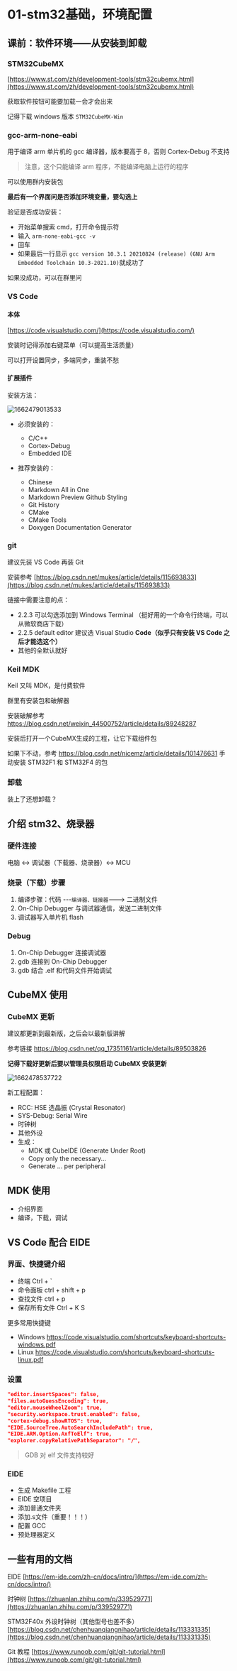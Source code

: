 # 01-stm32基础，环境配置

## 课前：软件环境——从安装到卸载

### STM32CubeMX

[https://www.st.com/zh/development-tools/stm32cubemx.html](https://www.st.com/zh/development-tools/stm32cubemx.html)

获取软件按钮可能要加载一会才会出来

记得下载 windows 版本 `STM32CubeMX-Win`

### gcc-arm-none-eabi

用于编译 arm 单片机的 gcc 编译器，版本要高于 8，否则 Cortex-Debug 不支持

> 注意，这个只能编译 arm 程序，不能编译电脑上运行的程序

可以使用群内安装包

**最后有一个界面问是否添加环境变量，要勾选上**

验证是否成功安装：
- 开始菜单搜索 cmd，打开命令提示符
- 输入 `arm-none-eabi-gcc -v`
- 回车
- 如果最后一行显示 `gcc version 10.3.1 20210824 (release) (GNU Arm Embedded Toolchain 10.3-2021.10)`就成功了

如果没成功，可以在群里问

### VS Code

#### 本体

[https://code.visualstudio.com/](https://code.visualstudio.com/)

安装时记得添加右键菜单（可以提高生活质量）

可以打开设置同步，多端同步，重装不愁

#### 扩展插件

安装方法：

![1662479013533](image/01-stm32基础，环境配置/1662479013533.png)

- 必须安装的：
  - C/C++
  - Cortex-Debug
  - Embedded IDE
  
- 推荐安装的：
  - Chinese
  - Markdown All in One
  - Markdown Preview Github Styling
  - Git History
  - CMake
  - CMake Tools
  - Doxygen Documentation Generator

### git

建议先装 VS Code 再装 Git

安装参考 [https://blog.csdn.net/mukes/article/details/115693833](https://blog.csdn.net/mukes/article/details/115693833)

链接中需要注意的点：

- 2.2.3 可以勾选添加到 Windows Terminal （挺好用的一个命令行终端，可以从微软商店下载）
- 2.2.5 default editor 建议选 Visual Studio **Code（似乎只有安装 VS Code 之后才能选这个）**
- 其他的全默认就好

### Keil MDK

Keil 又叫 MDK，是付费软件

群里有安装包和破解器

安装破解参考 <https://blog.csdn.net/weixin_44500752/article/details/89248287>

安装后打开一个CubeMX生成的工程，让它下载组件包

如果下不动，参考 <https://blog.csdn.net/nicemz/article/details/101476631> 手动安装 STM32F1 和 STM32F4 的包

### 卸载

装上了还想卸载？

## 介绍 stm32、烧录器

### 硬件连接

电脑 <-> 调试器（下载器、烧录器）<-> MCU

### 烧录（下载）步骤

1. 编译步骤：代码 ---`编译器、链接器`---> 二进制文件
2. On-Chip Debugger 与调试器通信，发送二进制文件
3. 调试器写入单片机 flash

### Debug

1. On-Chip Debugger 连接调试器
2. gdb 连接到 On-Chip Debugger
3. gdb 结合 .elf 和代码文件开始调试

## CubeMX 使用

### CubeMX 更新

建议都更新到最新版，之后会以最新版讲解

参考链接 <https://blog.csdn.net/qq_17351161/article/details/89503826>

**记得下载好更新后要以管理员权限启动 CubeMX 安装更新**

![1662478537722](image/01-stm32基础，环境配置/1662478537722.png)

新工程配置：

- RCC: HSE 选晶振 (Crystal Resonator)
- SYS-Debug: Serial Wire
- 时钟树
- 其他外设
- 生成：
  - MDK 或 CubeIDE (Generate Under Root)
  - Copy only the necessary...
  - Generate ... per peripheral

## MDK 使用

- 介绍界面
- 编译，下载，调试

## VS Code 配合 EIDE

### 界面、快捷键介绍

- 终端 Ctrl + `
- 命令面板 ctrl + shift + p
- 查找文件 ctrl + p
- 保存所有文件 Ctrl + K S

更多常用快捷键
  - Windows <https://code.visualstudio.com/shortcuts/keyboard-shortcuts-windows.pdf>
  - Linux <https://code.visualstudio.com/shortcuts/keyboard-shortcuts-linux.pdf>

### 设置

```json
"editor.insertSpaces": false,
"files.autoGuessEncoding": true,
"editor.mouseWheelZoom": true,
"security.workspace.trust.enabled": false,
"cortex-debug.showRTOS": true,
"EIDE.SourceTree.AutoSearchIncludePath": true,
"EIDE.ARM.Option.AxfToElf": true,
"explorer.copyRelativePathSeparator": "/",
```

> GDB 对 elf 文件支持较好

### EIDE
- 生成 Makefile 工程
- EIDE 空项目
- 添加普通文件夹
- 添加.s文件（重要！！！）
- 配置 GCC
- 预处理器定义
  
<!-- #### GCC 构建器选项
打印浮点数

```
-u _printf_float
``` -->

## 一些有用的文档

EIDE [https://em-ide.com/zh-cn/docs/intro/](https://em-ide.com/zh-cn/docs/intro/)

时钟树 [https://zhuanlan.zhihu.com/p/339529771](https://zhuanlan.zhihu.com/p/339529771)

STM32F40x 外设时钟树（其他型号也差不多） [https://blog.csdn.net/chenhuanqiangnihao/article/details/113331335](https://blog.csdn.net/chenhuanqiangnihao/article/details/113331335)

Git 教程 [https://www.runoob.com/git/git-tutorial.html](https://www.runoob.com/git/git-tutorial.html)
